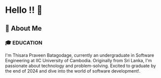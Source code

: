 # Hello !! 👋

## 🚀 About Me

### 🎓 EDUCATION 
I'm Thisara Praveen Batagodage, currently an undergraduate in Software Engineering at IIC University of Cambodia. Originally from Sri Lanka, I'm passionate about technology and problem-solving. Excited to graduate by the end of 2024 and dive into the world  of software development!.

